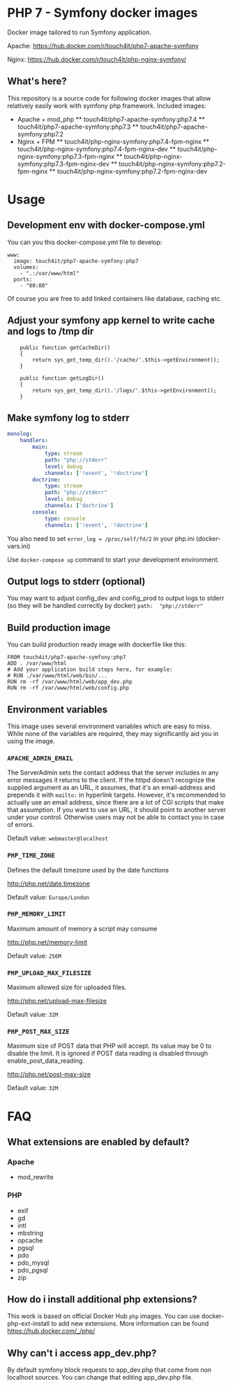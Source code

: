 # PHP 7 - Symfony docker images
Docker image tailored to run Symfony application.

Apache: https://hub.docker.com/r/touch4it/php7-apache-symfony

Nginx: https://hub.docker.com/r/touch4it/php-nginx-symfony/

## What's here?

This repository is a source code for following docker images that allow relatively easily work with symfony php framework. Included images:

* Apache + mod_php
** touch4it/php7-apache-symfony:php7.4
** touch4it/php7-apache-symfony:php7.3
** touch4it/php7-apache-symfony:php7.2
* Nginx + FPM
** touch4it/php-nginx-symfony:php7.4-fpm-nginx
** touch4it/php-nginx-symfony:php7.4-fpm-nginx-dev
** touch4it/php-nginx-symfony:php7.3-fpm-nginx
** touch4it/php-nginx-symfony:php7.3-fpm-nginx-dev
** touch4it/php-nginx-symfony:php7.2-fpm-nginx
** touch4it/php-nginx-symfony:php7.2-fpm-nginx-dev

# Usage

## Development env with docker-compose.yml

You can you this docker-compose.yml file to develop:

```
www:
  image: touch4it/php7-apache-symfony:php7
  volumes:
    - ".:/var/www/html"
  ports:
    - "80:80"
```
Of course you are free to add linked containers like database, caching etc.

## Adjust your symfony app kernel to write cache and logs to /tmp dir
```
    public function getCacheDir()
    {
        return sys_get_temp_dir().'/cache/'.$this->getEnvironment();
    }

    public function getLogDir()
    {
        return sys_get_temp_dir().'/logs/'.$this->getEnvironment();
    }
```

## Make symfony log to stderr

```yaml
monolog:
    handlers:
        main:
            type: stream
            path: "php://stderr"
            level: debug
            channels: ['!event', '!doctrine']
        doctrine:
            type: stream
            path: "php://stderr"
            level: debug
            channels: ['doctrine']
        console:
            type: console
            channels: ['!event', '!doctrine']
```

You also need to set `error_log = /proc/self/fd/2` in your php.ini (docker-vars.ini)

Use ```docker-compose up``` command to start your development environment.

## Output logs to stderr (optional)

You may want to adjust config_dev and config_prod to output logs to stderr (so they will be handled correctly by docker)
``
path:  "php://stderr"
``

## Build production image

You can build production ready image with dockerfile like this:

```
FROM touch4it/php7-apache-symfony:php7
ADD . /var/www/html
# Add your application build steps here, for example:
# RUN ./var/www/html/web/bin/...
RUN rm -rf /var/www/html/web/app_dev.php
RUN rm -rf /var/www/html/web/config.php
```

## Environment variables

This image uses several environment variables which are easy to miss. While none of the variables are required, they may significantly aid you in using the image.

### `APACHE_ADMIN_EMAIL`

The ServerAdmin sets the contact address that the server includes in any error messages it returns to the client.
If the httpd doesn't recognize the supplied argument as an URL, it assumes, that it's an email-address and prepends it with `mailto:` in hyperlink targets.
However, it's recommended to actually use an email address, since there are a lot of CGI scripts that make that assumption.
If you want to use an URL, it should point to another server under your control. Otherwise users may not be able to contact you in case of errors.

Default value: `webmaster@localhost`

### `PHP_TIME_ZONE`

Defines the default timezone used by the date functions

http://php.net/date.timezone

Default value: `Europe/London`

### `PHP_MEMORY_LIMIT`

Maximum amount of memory a script may consume

http://php.net/memory-limit

Default value: `256M`

### `PHP_UPLOAD_MAX_FILESIZE`

Maximum allowed size for uploaded files.

http://php.net/upload-max-filesize

Default value: `32M`

### `PHP_POST_MAX_SIZE`

Maximum size of POST data that PHP will accept.
Its value may be 0 to disable the limit.
It is ignored if POST data reading is disabled through enable_post_data_reading.

http://php.net/post-max-size

Default value: `32M`

# FAQ

## What extensions are enabled by default?

### Apache

* mod_rewrite

### PHP

* exif
* gd
* intl
* mbstring
* opcache
* pgsql
* pdo
* pdo_mysql
* pdo_pgsql
* zip

## How do i install additional php extensions?
This work is based on official Docker Hub `php` images. You can use docker-php-ext-install to add new extensions. More information can be found https://hub.docker.com/_/php/

## Why can't i access app_dev.php?
By default symfony block requests to app_dev.php that come from non localhost sources. You can change that editing app_dev.php file.
